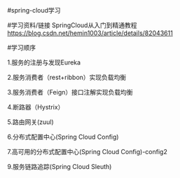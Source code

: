 #spring-cloud学习

#学习资料/链接
SpringCloud从入门到精通教程  https://blog.csdn.net/hemin1003/article/details/82043611

#学习顺序

1.服务的注册与发现Eureka

2.服务消费者（rest+ribbon）实现负载均衡

3.服务消费者（Feign）接口注解实现负载均衡

4.断路器（Hystrix）

5.路由网关(zuul)

6.分布式配置中心(Spring Cloud Config)

7.高可用的分布式配置中心(Spring Cloud Config)-config2

9.服务链路追踪(Spring Cloud Sleuth)